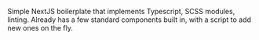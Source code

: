 Simple NextJS boilerplate that implements Typescript, SCSS modules, linting. Already has a few standard components built in, with a script to add new ones on the fly.
